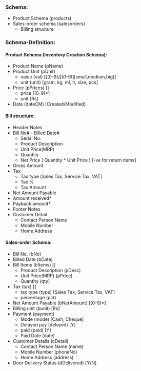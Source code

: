 ### Schema:
* Product Schema (products)
* Sales-order schema (salesorders)
     * Billing structure

### Schema-Definition:
#### Product Schema (Inventory Creation Schema):
* Product Name (pName)
* Product Unit (pUnit)
     * value (val) [[(0-9)*][(0-9)*][small,medium,big]]
     * unit (unit) [gram, kg, ml, lt, size, pcs]
* Price (pPrices) []
     * price [(0-9)*]
     * unit [Rs]
* Date (dateCM) [Created/Modified]

#### Bill structure:
* Header Notes
* Bill No# - Billed Date#
     * Serial No.
     * Product Description
     * Unit Price(MRP)
     * Quantity
     * Net Price ( Quantity * Unit Price ) [-ve for return items]
* Gross Amount
* Tax
     * Tax type [Sales Tax, Service Tax, VAT]
     * Tax %
     * Tax Amount
* Net Amount Payable
* Amount received*
* Payback amount*
* Footer Notes
* Customer Detail
     * Contact Person Name
     * Mobile Number
     * Home Address

#### Sales-order Schema:
* Bill No. (bNo)
* Billed Date (bDate)
* Bill Items (bItems) []
     * Product Description (pDesc)
     * Unit Price(MRP) (pPrice)
     * Quantity (qty)
* Tax (tax) []
     * tax type (type) [Sales Tax, Service Tax, VAT]
     * percentage (pct)
* Net Amount Payable (bNetAmount) [(0-9)*]
* Billing unit (bunit) [Rs]
* Payment (payment)
     * Mode (mode) [Cash, Cheque]
     * Delayed pay (delayed) [Y]
     * paid (paid) [Y]
     * Paid Date (date)
* Customer Details (cDetail)
     * Contact Person Name (name)
     * Mobile Number (phoneNo)
     * Home Address (address)
* Door Delivery Status (dDelivered) [Y/N]
